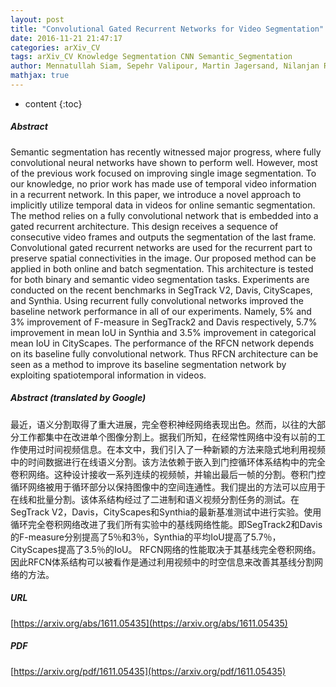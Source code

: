 ```yaml
---
layout: post
title: "Convolutional Gated Recurrent Networks for Video Segmentation"
date: 2016-11-21 21:47:17
categories: arXiv_CV
tags: arXiv_CV Knowledge Segmentation CNN Semantic_Segmentation
author: Mennatullah Siam, Sepehr Valipour, Martin Jagersand, Nilanjan Ray
mathjax: true
---
```


* content
{:toc}

##### Abstract
Semantic segmentation has recently witnessed major progress, where fully convolutional neural networks have shown to perform well. However, most of the previous work focused on improving single image segmentation. To our knowledge, no prior work has made use of temporal video information in a recurrent network. In this paper, we introduce a novel approach to implicitly utilize temporal data in videos for online semantic segmentation. The method relies on a fully convolutional network that is embedded into a gated recurrent architecture. This design receives a sequence of consecutive video frames and outputs the segmentation of the last frame. Convolutional gated recurrent networks are used for the recurrent part to preserve spatial connectivities in the image. Our proposed method can be applied in both online and batch segmentation. This architecture is tested for both binary and semantic video segmentation tasks. Experiments are conducted on the recent benchmarks in SegTrack V2, Davis, CityScapes, and Synthia. Using recurrent fully convolutional networks improved the baseline network performance in all of our experiments. Namely, 5% and 3% improvement of F-measure in SegTrack2 and Davis respectively, 5.7% improvement in mean IoU in Synthia and 3.5% improvement in categorical mean IoU in CityScapes. The performance of the RFCN network depends on its baseline fully convolutional network. Thus RFCN architecture can be seen as a method to improve its baseline segmentation network by exploiting spatiotemporal information in videos.

##### Abstract (translated by Google)
最近，语义分割取得了重大进展，完全卷积神经网络表现出色。然而，以往的大部分工作都集中在改进单个图像分割上。据我们所知，在经常性网络中没有以前的工作使用过时间视频信息。在本文中，我们引入了一种新颖的方法来隐式地利用视频中的时间数据进行在线语义分割。该方法依赖于嵌入到门控循环体系结构中的完全卷积网络。这种设计接收一系列连续的视频帧，并输出最后一帧的分割。卷积门控循环网络被用于循环部分以保持图像中的空间连通性。我们提出的方法可以应用于在线和批量分割。该体系结构经过了二进制和语义视频分割任务的测试。在SegTrack V2，Davis，CityScapes和Synthia的最新基准测试中进行实验。使用循环完全卷积网络改进了我们所有实验中的基线网络性能。即SegTrack2和Davis的F-measure分别提高了5％和3％，Synthia的平均IoU提高了5.7％，CityScapes提高了3.5％的IoU。 RFCN网络的性能取决于其基线完全卷积网络。因此RFCN体系结构可以被看作是通过利用视频中的时空信息来改善其基线分割网络的方法。

##### URL
[https://arxiv.org/abs/1611.05435](https://arxiv.org/abs/1611.05435)

##### PDF
[https://arxiv.org/pdf/1611.05435](https://arxiv.org/pdf/1611.05435)

